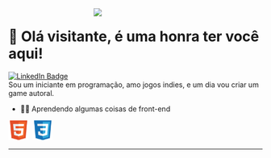 <img src = "giphy.gif" width = "335px" align = "right">

# 🌌 Olá visitante, é uma honra ter você aqui!
 <div id="badges">
  <a href = "https://github.com/otaviorib">
    <img src="https://img.shields.io/badge/LinkedIn-blue?style=for-the-badge&logo=linkedin&logoColor=white" alt="LinkedIn Badge"/>
  </a>
 </div>
Sou um iniciante em programação, amo jogos indies, e um dia vou criar um game autoral.

- 👨‍💻 Aprendendo algumas coisas de front-end

<div>
   <img src="https://github.com/devicons/devicon/blob/master/icons/html5/html5-original.svg" title="HTML5" alt="HTML" width="40" height="40"/>&nbsp;
  <img src="https://github.com/devicons/devicon/blob/master/icons/css3/css3-original.svg" title="CSS3" alt="CSS3" width="40" height="40"/>&nbsp;
</div>

---
